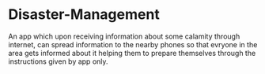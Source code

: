 # Disaster-Management
An app which upon receiving information about some calamity through internet, can spread information to the nearby phones so that evryone in the area gets informed about it helping them to prepare themselves through the instructions given by app only.

